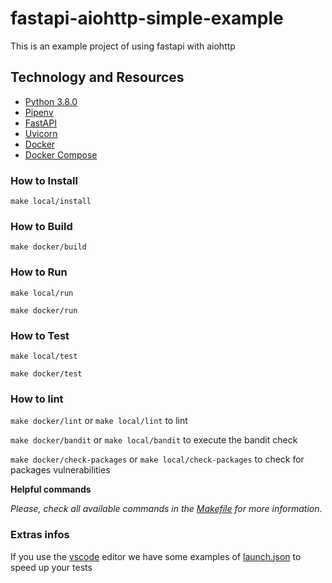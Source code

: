# fastapi-aiohttp-simple-example

This is an example project of using fastapi with aiohttp

## Technology and Resources

- [Python 3.8.0](https://www.python.org/downloads/release/python-380/)
- [Pipenv](https://github.com/pypa/pipenv)
- [FastAPI](https://github.com/tiangolo/fastapi)
- [Uvicorn](https://github.com/encode/uvicorn)
- [Docker](https://www.docker.com/get-started)
- [Docker Compose](https://docs.docker.com/compose/)

### How to Install

```
make local/install
```

### How to Build

```
make docker/build
```

### How to Run

```
make local/run

make docker/run
```

### How to Test

```
make local/test

make docker/test
```

### How to lint

`make docker/lint` or `make local/lint` to lint

`make docker/bandit` or `make local/bandit` to execute the bandit check

`make docker/check-packages` or `make local/check-packages` to check for packages vulnerabilities

**Helpful commands**

*Please, check all available commands in the [Makefile](Makefile) for more information*.

### Extras infos

If you use the [vscode](https://code.visualstudio.com/) editor we have some examples of [launch.json](.docs/vscode.md) to speed up your tests
